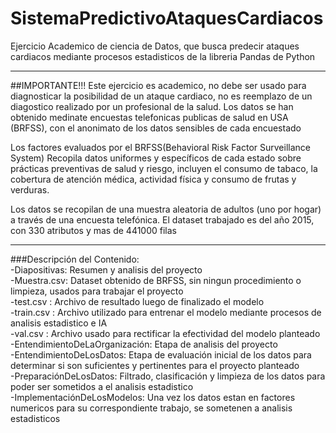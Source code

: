 # SistemaPredictivoAtaquesCardiacos
Ejercicio Academico de ciencia de Datos, que busca predecir ataques cardiacos mediante 
procesos estadisticos de la libreria Pandas de Python
____________________________________________________________________________________________________________
##IMPORTANTE!!!
Este ejercicio es academico, no debe ser usado para diagnosticar la posibilidad de un ataque cardiaco, 
no es reemplazo de un diagostico realizado por un profesional de la salud.
Los datos se han obtenido medinate encuestas telefonicas publicas de salud en USA (BRFSS), con el anonimato de 
los datos sensibles de cada encuestado

Los factores evaluados por el BRFSS(Behavioral Risk Factor Surveillance System) Recopila datos uniformes y 
específicos de cada estado sobre prácticas preventivas de salud y riesgo, incluyen el consumo de tabaco, 
la cobertura de atención médica, actividad física y consumo de frutas y verduras. 

Los datos se recopilan de una muestra aleatoria de adultos (uno por hogar) a través de una encuesta telefónica. 
El dataset trabajado es del año 2015, con 330 atributos y mas de 441000 filas
_____________________________________________________________________________________________________________

###Descripción del Contenido:
<br>-Diapositivas: Resumen y analisis del proyecto
<br>-Muestra.csv: Dataset obtenido de BRFSS, sin ningun procedimiento o limpieza, usados para trabajar el proyecto
<br>-test.csv : Archivo de resultado luego de finalizado el modelo
<br>-train.csv : Archivo utilizado para entrenar el modelo mediante procesos de analisis estadistico e IA
<br>-val.csv : Archivo usado para rectificar la efectividad del modelo planteado
<br>-EntendimientoDeLaOrganización: Etapa de analisis del proyecto
<br>-EntendimientoDeLosDatos: Etapa de evaluación inicial de los datos para determinar si son suficientes y pertinentes 
para el proyecto planteado
<br>-PreparaciónDeLosDatos: Filtrado, clasificación y limpieza de los datos para poder ser sometidos a el analisis 
estadistico
<br>-ImplementaciónDeLosModelos: Una vez los datos estan en factores numericos para su correspondiente trabajo, 
se sometenen a analisis estadisticos


